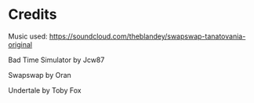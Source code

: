 # Credits

Music used: https://soundcloud.com/theblandey/swapswap-tanatovania-original

Bad Time Simulator by Jcw87

Swapswap by Oran

Undertale by Toby Fox
